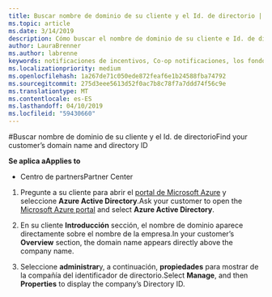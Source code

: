 ```yaml
---
title: Buscar nombre de dominio de su cliente y el Id. de directorio | Centro de partners
ms.topic: article
ms.date: 3/14/2019
description: Cómo buscar el nombre de dominio de su cliente e Id. de directorio al enviar una notificación
author: LauraBrenner
ms.author: labrenne
keywords: notificaciones de incentivos, Co-op notificaciones, los fondos de cooperación, OSA, ISV, asociación de ingresos, el nombre de dominio, Id. de directorio
ms.localizationpriority: medium
ms.openlocfilehash: 1a267de71c050ede872feaf6e1b24588fba74792
ms.sourcegitcommit: 275d3eee5613d52f0ac7b8c78f7a7ddd74f56c9e
ms.translationtype: MT
ms.contentlocale: es-ES
ms.lasthandoff: 04/10/2019
ms.locfileid: "59430660"
---
```

#<a name="find-your-customers-domain-name-and-directory-id"></a><span data-ttu-id="b9ff3-104">Buscar nombre de dominio de su cliente y el Id. de directorio</span><span class="sxs-lookup"><span data-stu-id="b9ff3-104">Find your customer’s domain name and directory ID</span></span>

**<span data-ttu-id="b9ff3-105">Se aplica a</span><span class="sxs-lookup"><span data-stu-id="b9ff3-105">Applies to</span></span>**

-  <span data-ttu-id="b9ff3-106">Centro de partners</span><span class="sxs-lookup"><span data-stu-id="b9ff3-106">Partner Center</span></span>

1.  <span data-ttu-id="b9ff3-107">Pregunte a su cliente para abrir el [portal de Microsoft Azure](https://ms.portal.azure.com/#home) y seleccione **Azure Active Directory**.</span><span class="sxs-lookup"><span data-stu-id="b9ff3-107">Ask your customer to open the [Microsoft Azure portal](https://ms.portal.azure.com/#home) and select **Azure Active Directory**.</span></span> 

2.  <span data-ttu-id="b9ff3-108">En su cliente **Introducción** sección, el nombre de dominio aparece directamente sobre el nombre de la empresa.</span><span class="sxs-lookup"><span data-stu-id="b9ff3-108">In your customer’s **Overview** section, the domain name appears directly above the company name.</span></span>  

3.  <span data-ttu-id="b9ff3-109">Seleccione **administrar**y, a continuación, **propiedades** para mostrar de la compañía del identificador de directorio.</span><span class="sxs-lookup"><span data-stu-id="b9ff3-109">Select **Manage**, and then **Properties** to display the company’s Directory ID.</span></span>
